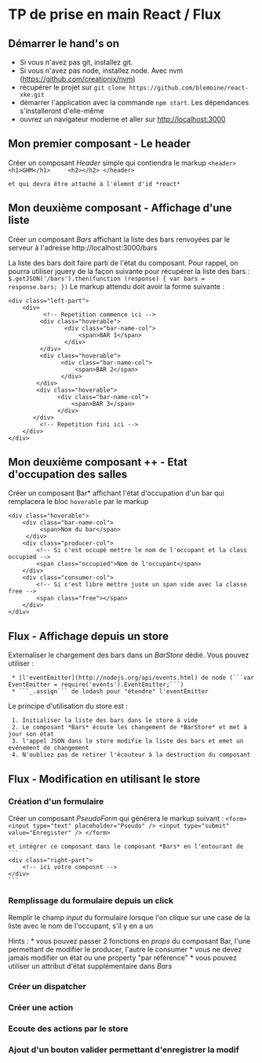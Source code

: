TP de prise en main React / Flux
================================

Démarrer le hand's on
---------------------

  * Si vous n'avez pas git, installez git.
  * Si vous n'avez pas node, installez node. Avec nvm (https://github.com/creationix/nvm)
  * récupérer le projet sur ```git clone https://github.com/blemoine/react-xke.git```
  * démarrer l'application avec la commande ```npm start```. Les dépendances s'installeront d'elle-même
  * ouvrez un navigateur moderne et aller sur [http://localhost:3000](http://localhost:3000)

Mon premier composant - Le header
---------------------------------

  Créer un composant *Header* simple qui contiendra le markup
    ```
    <header>
        <h1>GHM</h1>    
        <h2></h2>
    </header>
    ```
    
    et qui devra être attaché à l'élemnt d'id *react*
    
Mon deuxième composant - Affichage d'une liste
----------------------------------------------

  Créer un composant *Bars* affichant la liste des bars renvoyées par le serveur à l'adresse http://localhost:3000/bars
  
  La liste des bars doit faire parti de l'état du composant.
  Pour rappel, on pourra utiliser jquery de la façon suivante pour récupérer la liste des bars :
     ```
     $.getJSON('/bars').then(function (response) {
         var bars = response.bars;
     })
     ```
  Le markup attendu doit avoir la forme suivante :
  ```
  <div class="left-part">
      <div>
            <!-- Repetition commence ici -->
           <div class="hoverable">
                  <div class="bar-name-col">
                      <span>BAR 1</span>
                  </div>
           </div>
           <div class="hoverable">
                 <div class="bar-name-col">
                     <span>BAR 2</span>
                 </div>
          </div>
          <div class="hoverable">
                <div class="bar-name-col">
                    <span>BAR 3</span>
                </div>
         </div>
           <!-- Repetition fini ici -->
      </div>
  </div>
  ```
  
Mon deuxième composant ++ - Etat d'occupation des salles
--------------------------------------------------------

  Créer un composant Bar* affichant l'état d'occupation d'un bar qui remplacera le bloc ```hoverable``` par le markup
  ```
  <div class="hoverable">
      <div class="bar-name-col">
           <span>Nom du bar</span>
       </div>
      <div class="producer-col">
          <!-- Si c'est occupé mettre le nom de l'occupant et la class occupied -->
          <span class="occupied">Nom de l'occupant</span>
      </div>
      <div class="consumer-col">
          <!-- Si c'est libre mettre juste un span vide avec la classe free -->
          <span class="free"></span>      
      </div>
  </div>
  ```

Flux - Affichage depuis un store
--------------------------------

   Externaliser le chargement des bars dans un *BarStore* dédié.
   Vous pouvez utiliser :
     
     * [l'eventEmitter](http://nodejs.org/api/events.html) de node (```var EventEmitter = require('events').EventEmitter;```)
     * ```_.assign``` de lodash pour "étendre" l'eventEmitter 
   
   
   
   Le principe d'utilisation du store est :
     
     1. Initialiser la liste des bars dans le store à vide
     2. Le composant *Bars* écoute les changement de *BarStore* et met à jour son état
     3. l'appel JSON dans le store modifie la liste des bars et emet un evénement de changement
     4. N'oubliez pas de retirer l'écouteur à la destruction du composant
     
Flux - Modification en utilisant le store
-----------------------------------------

### Création d'un formulaire

   Créer un composant *PseudoForm* qui générera le markup suivant :
    ```
    <form>        
        <input type="text" placeholder="Pseudo" />
        <input type="submit" value="Enregister" />
    </form>
    ```
    
    et intégrer ce composant dans le composant *Bars* en l'entourant de
    ```
    <div class="right-part">
        <!-- ici votre composnt -->
    </div>
    ```
   


### Remplissage du formulaire depuis un click

   Remplir le champ *input* du formulaire lorsque l'on clique sur une case de la liste avec le nom de l'occupant, s'il 
   y en a un
   
   Hints : 
    * vous pouvez passer 2 fonctions en *props* du composant Bar, l'une permettant de modifier le producer, l'autre le consumer
    * vous ne devez jamais modifier un état ou une property "par référence"
    * vous pouvez utiliser un attribut d'état supplémentaire dans *Bars* 

### Créer un dispatcher
### Créer une action
### Ecoute des actions par le store
### Ajout d'un bouton valider permettant d'enregistrer la modif
  
  
  
